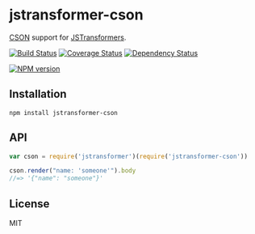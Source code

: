# jstransformer-cson

[CSON](https://github.com/bevry/cson) support for [JSTransformers](http://github.com/jstransformers).

[![Build Status](https://img.shields.io/travis/jstransformers/jstransformer-cson/master.svg)](https://travis-ci.org/jstransformers/jstransformer-cson)
[![Coverage Status](https://img.shields.io/codecov/c/github/jstransformers/jstransformer-cson/master.svg)](https://codecov.io/gh/jstransformers/jstransformer-cson)
[![Dependency Status](https://img.shields.io/david/jstransformers/jstransformer-cson/master.svg)](http://david-dm.org/jstransformers/jstransformer-cson)

[![NPM version](https://img.shields.io/npm/v/jstransformer-cson.svg)](https://www.npmjs.org/package/jstransformer-cson)

## Installation

    npm install jstransformer-cson

## API

```js
var cson = require('jstransformer')(require('jstransformer-cson'))

cson.render("name: 'someone'").body
//=> '{"name": "someone"}'
```

## License

  MIT
